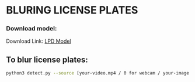 # BLURING LICENSE PLATES

### Download model:
Download Link:  [LPD Model](https://drive.google.com/file/d/1dnTTVbGq4NLDDlJHMZBAwPcRVjL_yQgZ/view?usp=sharing)

## To blur license plates:

```bash
python3 detect.py --source [your-video.mp4 / 0 for webcam / your-image.jpg] --view-img
```
